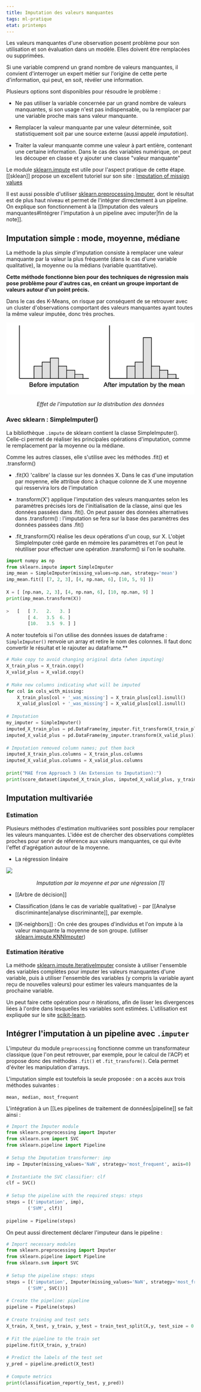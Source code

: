 ```yaml
---
title: Imputation des valeurs manquantes
tags: ml-pratique
etat: printemps
---
```

Les valeurs manquantes d'une observation posent problème pour son utilisation et son évaluation dans un modèle. Elles doivent être remplacées ou supprimées.

Si une variable comprend un grand nombre de valeurs manquantes, il convient d'interroger un expert métier sur l'origine de cette perte d'information, qui peut, en soit, révéler une information.  

Plusieurs options sont disponibles pour résoudre le problème :

- Ne pas utiliser la variable concernée par un grand nombre de valeurs manquantes, si son usage n'est pas indispensable, ou la remplacer par une variable proche mais sans valeur manquante.

- Remplacer la valeur manquante par une valeur déterminée, soit statistiquement soit par une source externe (aussi appelé *imputation*).

- Traiter la valeur manquante comme une valeur à part entière, contenant une certaine information. Dans le cas des variables numérique, on peut les découper en classe et y ajouter une classe "valeur manquante"

Le module [sklearn.impute](https://scikit-learn.org/stable/modules/classes.html#module-sklearn.impute) est utile pour l'aspect pratique de cette étape. [[sklean]] propose un excellent tutoriel sur son site : [Imputation of missign values](https://scikit-learn.org/stable/modules/impute.html)

Il est aussi possible d'utiliser [sklearn.preprocessing.Imputer](https://scikit-learn.org/0.16/modules/generated/sklearn.preprocessing.Imputer.html), dont le résultat est de plus haut niveau et permet de l'intégrer dirrectement à un pipeline. On explique son fonctionnement à la [[Imputation des valeurs manquantes#Intégrer l'imputation à un pipeline avec imputer\|fin de la note]].

## Imputation simple : mode, moyenne, médiane

La méthode la plus simple d'imputation consiste à remplacer une valeur manquante par la valeur la plus fréquente (dans le cas d'une variable qualitative), la moyenne ou la médians (variable quantitative).

**Cette méthode fonctionne bien pour des techniques de régression mais pose problème pour d'autres cas, en créant un groupe important de valeurs autour d'un point précis.** 

Dans le cas des K-Means, on risque par conséquent de se retrouver avec un cluster d'observations comportant des valeurs manquantes ayant toutes la même valeur imputée, donc très proches.

![Effet de l'imputation](../assets/img/imputation-vm.png#center)

<div align="center">
	<p>
		<i> Effet de l'imputation sur la distribution des données </i>
</p>
</div>

### Avec sklearn : SimpleImputer()

La bibliothèque `.impute` de sklearn contient la classe SimpleImputer(). Celle-ci permet de réaliser les principales opérations d'imputation, comme le remplacement par la moyenne ou la médiane. 

Comme les autres classes, elle s'utilise avec les méthodes .fit() et .transform()

- .fit(X) 'calibre' la classe sur les données X. Dans le cas d'une imputation par moyenne, elle attribue donc à chaque colonne de X une moyenne qui resservira lors de l'imputation

- .transform(X') applique l'imputation des valeurs manquantes selon les paramètres précisés lors de l'initialisation de la classe, ainsi que les données passées dans .fit(). On peut passer des données alternatives dans .transform() : l'imputation se fera sur la base des paramètres des données passées dans .fit()

- .fit_transform(X) réalise les deux opérations d'un coup, sur X. L'objet SimpleImputer créé garde en mémoire les paramètres et l'on peut le réutiliser pour effectuer une opération .transform() si l'on le souhaite.

```python
import numpy as np
from sklearn.impute import SimpleImputer
imp_mean = SimpleImputer(missing_values=np.nan, strategy='mean')
imp_mean.fit([ [7, 2, 3], [4, np.nan, 6], [10, 5, 9] ])

X = [ [np.nan, 2, 3], [4, np.nan, 6], [10, np.nan, 9] ]
print(imp_mean.transform(X))

> 	[	[ 7.   2.   3. ]
	 	[ 4.   3.5  6. ]
 	 	[10.   3.5  9. ] ]
````

 A noter toutefois si l'on utilise des données issues de dataframe : `SimpleImputer()` renvoie un array et retire le nom des colonnes. Il faut donc convertir le résultat et le rajouter au dataframe.**

```python
# Make copy to avoid changing original data (when imputing)
X_train_plus = X_train.copy()
X_valid_plus = X_valid.copy()

# Make new columns indicating what will be imputed
for col in cols_with_missing:
    X_train_plus[col + '_was_missing'] = X_train_plus[col].isnull()
    X_valid_plus[col + '_was_missing'] = X_valid_plus[col].isnull()

# Imputation
my_imputer = SimpleImputer()
imputed_X_train_plus = pd.DataFrame(my_imputer.fit_transform(X_train_plus))
imputed_X_valid_plus = pd.DataFrame(my_imputer.transform(X_valid_plus))

# Imputation removed column names; put them back
imputed_X_train_plus.columns = X_train_plus.columns
imputed_X_valid_plus.columns = X_valid_plus.columns

print("MAE from Approach 3 (An Extension to Imputation):")
print(score_dataset(imputed_X_train_plus, imputed_X_valid_plus, y_train, y_valid))
`````


## Imputation multivariée

### Estimation

Plusieurs méthodes d'estimation multivariées sont possibles pour remplacer les valeurs manquantes. L'idée est de chercher des observations complètes proches pour servir de réference aux valeurs manquantes, ce qui évite l'effet d'agrégation autour de la moyenne.

- La régression linéaire

![](../assets/img/regression-imputation.png#center)

<div align="center">
	<p>
		<i>Imputation par la moyenne et par une régression [1]</i>
</p>
</div>

- [[Arbre de décision]]

- Classification (dans le cas de variable qualitative) - par [[Analyse discriminante\|analyse discriminante]], par exemple.

- [[K-neighbors]] : On crée des groupes d'individus et l'on impute à la valeur manquante la moyenne de son groupe. (utiliser [sklearn.impute.KNNImputer](https://scikit-learn.org/stable/modules/generated/sklearn.impute.KNNImputer.html))

### Estimation itérative

La méthode [sklearn.impute.IterativeImputer](https://scikit-learn.org/stable/modules/generated/sklearn.impute.IterativeImputer.html#sklearn.impute.IterativeImputer)  consiste à utiliser l'ensemble des variables complètes pour imputer les valeurs manquantes d'une variable, puis à utiliser l'ensemble des variables (y compris la variable ayant reçu de nouvelles valeurs) pour estimer les valeurs manquantes de la prochaine variable.

Un peut faire cette opération pour $n$ itérations, afin de lisser les divergences liées à l'ordre dans lesquelles les variables sont estimées. L'utilisation est expliquée sur le site [scikit-learn](https://scikit-learn.org/stable/modules/impute.html#multivariate-feature-imputation).

## Intégrer l'imputation à un pipeline avec `.imputer`

L'imputeur du module `preprocessing` fonctionne comme un transformateur classique (que l'on peut retrouver, par exemple, pour le calcul de l'ACP) et propose donc des méthodes `.fit()` et `.fit_transform()`. Cela permet d'éviter les manipulation d'arrays.

L'imputation simple est toutefois la seule proposée : on a accès aux trois méthodes suivantes :

`mean, median, most_frequent`

L'intégration à un [[Les pipelines de traitement de données\|pipeline]] se fait ainsi :

```python
# Import the Imputer module
from sklearn.preprocessing import Imputer
from sklearn.svm import SVC
from sklearn.pipeline import Pipeline

# Setup the Imputation transformer: imp
imp = Imputer(missing_values='NaN', strategy='most_frequent', axis=0)

# Instantiate the SVC classifier: clf
clf = SVC()

# Setup the pipeline with the required steps: steps
steps = [('imputation', imp),
        ('SVM', clf)]

pipeline = Pipeline(steps)
````

On peut aussi directement déclarer l'imputeur dans le pipeline :

```python
# Import necessary modules
from sklearn.preprocessing import Imputer
from sklearn.pipeline import Pipeline
from sklearn.svm import SVC

# Setup the pipeline steps: steps
steps = [('imputation', Imputer(missing_values='NaN', strategy='most_frequent', axis=0)),
        ('SVM', SVC())]

# Create the pipeline: pipeline
pipeline = Pipeline(steps)

# Create training and test sets
X_train, X_test, y_train, y_test = train_test_split(X,y, test_size = 0.3, random_state=42)

# Fit the pipeline to the train set
pipeline.fit(X_train, y_train)

# Predict the labels of the test set
y_pred = pipeline.predict(X_test)

# Compute metrics
print(classification_report(y_test, y_pred))
````


